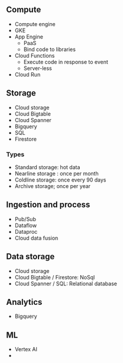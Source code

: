 ## Compute
- Compute engine
- GKE
- App Engine 
  - PaaS
  - Bind code to libraries
- Cloud Functions
  - Execute code in response to event 
  - Server-less
- Cloud Run  

## Storage 

- Cloud storage
- Cloud Bigtable 
- Cloud Spanner 
- Bigquery 
- SQL 
- Firestore

### Types 
- Standard storage: hot data
- Nearline storage : once per month
- Coldline storage: once every 90 days 
- Archive storage; once per year


## Ingestion and process 
- Pub/Sub 
- Dataflow
- Dataproc 
- Cloud data fusion

## Data storage
- Cloud storage
- Cloud Bigtable / Firestore: NoSql 
- Cloud Spanner / SQL: Relational database

## Analytics
- Bigquery

## ML 
- Vertex AI 
- 